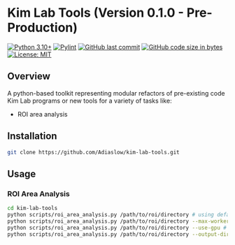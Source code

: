 # Kim Lab Tools (Version 0.1.0 - Pre-Production)

[![Python 3.10+](https://img.shields.io/badge/python-3.9+-blue.svg)](https://www.python.org/downloads/)
[![Pylint](https://github.com/Adiaslow/kim-lab-tools/actions/workflows/pylint.yml/badge.svg)](https://github.com/Adiaslow/kim-lab-tools/actions/workflows/pylint.yml)
[![GitHub last commit](https://img.shields.io/github/last-commit/Adiaslow/kim-lab-tools.svg)](https://github.com/Adiaslow/kim-lab-tools/commits/main)
[![GitHub code size in bytes](https://img.shields.io/github/languages/code-size/Adiaslow/kim-lab-tools.svg)](https://github.com/Adiaslow/kim-lab-tools)
[![License: MIT](https://img.shields.io/badge/License-MIT-yellow.svg)](https://opensource.org/licenses/MIT)

## Overview

A python-based toolkit representing modular refactors of pre-existing code Kim Lab programs or new tools for a variety of tasks like:

- ROI area analysis

## Installation

```bash
git clone https://github.com/Adiaslow/kim-lab-tools.git
```

## Usage

### ROI Area Analysis

```bash
cd kim-lab-tools
python scripts/roi_area_analysis.py /path/to/roi/directory # using default settings
python scripts/roi_area_analysis.py /path/to/roi/directory --max-workers 4 # using 4 worker threads
python scripts/roi_area_analysis.py /path/to/roi/directory --use-gpu # using GPU if available
python scripts/roi_area_analysis.py /path/to/roi/directory --output-dir /path/to/output/directory # save output to a directory
```
